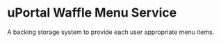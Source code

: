 # uPortal Waffle Menu Service

A backing storage system to provide each user appropriate menu items.
